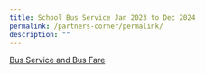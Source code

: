 ```yaml
---
title: School Bus Service Jan 2023 to Dec 2024
permalink: /partners-corner/permalink/
description: ""
---
```

[Bus Service and Bus Fare]()